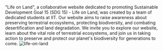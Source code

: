 "Life on Land", a collaborative website dedicated to promoting Sustainable Development Goal 15 (SDG 15) - Life on Land, was created by a team of dedicated students at IIT. Our website aims to raise awareness about preserving terrestrial ecosystems, protecting biodiversity, and combating desertification and land degradation. We invite you to explore our website, learn about the vital role of terrestrial ecosystems, and join us in taking action to preserve and protect our planet's biodiversity for generations to come.
![life-on-land](https://github.com/Lashen1227/Life-on-Land-website/assets/131880564/c41937f8-0b70-44dd-8db2-1fe4ce709199)
